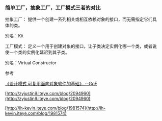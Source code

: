 ### 简单工厂，抽象工厂，工厂模式三者的对比

抽象工厂：
提供一个创建一系列相关或相互依赖对象的接口，而无需指定它们具体的类。

别名：Kit

工厂模式：
定义一个用于创建对象的接口，让子类决定实例化哪一个类，或者说使一个类的实例化延迟到其子类。

别名：Virtual Constructor

参考

[《设计模式 可复用面向对象软件的基础》 --GoF]()

[http://zyjustin9.iteye.com/blog/2094960](http://zyjustin9.iteye.com/blog/2094960)

[http://lh-kevin.iteye.com/blog/1981574](http://lh-kevin.iteye.com/blog/1981574)